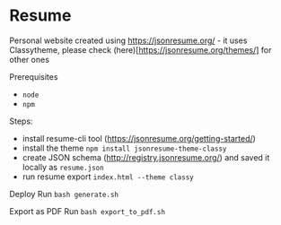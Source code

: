 # Resume

Personal website created using https://jsonresume.org/ - it uses Classytheme, please check (here)[https://jsonresume.org/themes/] for other ones

Prerequisites
- `node`
- `npm`

Steps:
- install resume-cli tool (https://jsonresume.org/getting-started/)
- install the theme `npm install jsonresume-theme-classy`
- create JSON schema (http://registry.jsonresume.org/) and saved it locally as `resume.json`
- run resume export `index.html --theme classy`

Deploy
Run `bash generate.sh`

Export as PDF
Run `bash export_to_pdf.sh`
